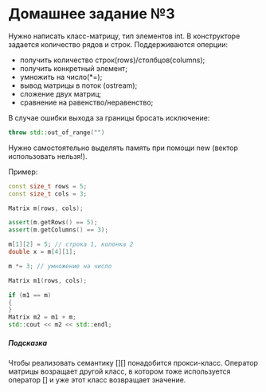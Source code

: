 # Домашнее задание №3
Нужно написать класс-матрицу, тип элементов int. В конструкторе задается количество рядов и строк. Поддерживаются оперции:
- получить количество строк(rows)/столбцов(columns);
- получить конкретный элемент;
- умножить на число(*=);
- вывод матрицы в поток (ostream);
- сложение двух матриц;
- сравнение на равенство/неравенство;
 
В случае ошибки выхода за границы бросать исключение:

```c++
throw std::out_of_range("")
```

Нужно самостоятельно выделять память при помощи new (вектор использовать нельзя!).

Пример:

```c++
const size_t rows = 5;
const size_t cols = 3;

Matrix m(rows, cols);

assert(m.getRows() == 5);
assert(m.getColumns() == 3);

m[1][2] = 5; // строка 1, колонка 2
double x = m[4][1];

m *= 3; // умножение на число

Matrix m1(rows, cols);

if (m1 == m)
{
}
Matrix m2 = m1 + m;
std::cout << m2 << std::endl;
```

##### Подсказка

Чтобы реализовать семантику [][] понадобится прокси-класс. Оператор матрицы возращает другой класс, в котором тоже используется оператор [] и уже этот класс возвращает значение.
